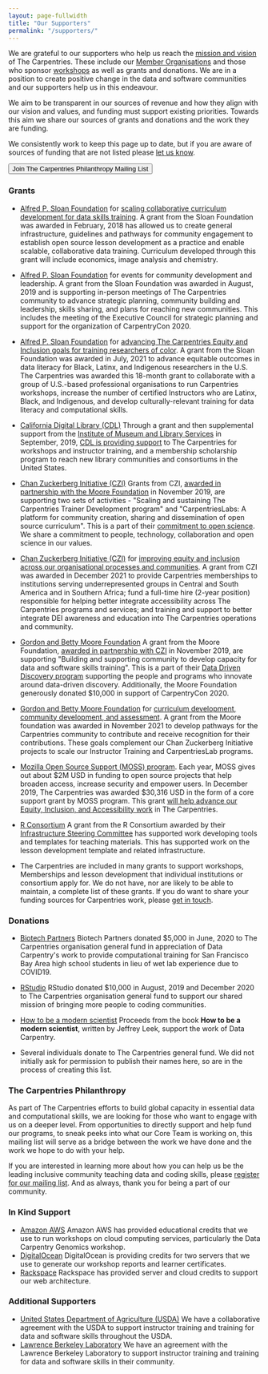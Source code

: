 ```yaml
---
layout: page-fullwidth
title: "Our Supporters"
permalink: "/supporters/"
---
```


We are grateful to our supporters who help us reach the [mission and vision](../about/) of The Carpentries. These include our [Member Organisations](../members/) and those who sponsor [workshops](../workshops/) as well as grants and donations. We are in a position to create positive change in the data and software communities and our supporters help us in this endeavour.

We aim to be transparent in our sources of revenue and how they align with our vision and values, and funding must support existing priorities. Towards this aim we share our sources of grants and donations and the work they are funding.

We consistently work to keep this page up to date, but if you are aware of sources of funding that are not listed please [let us know](mailto:{{site.contact}}).

<a href="https://carpentries.us14.list-manage.com/subscribe?u=46d7513c798c6bd41e5f58f4a&id=33f76196ac">
        <button class="btn">
            Join The Carpentries Philanthropy Mailing List
        </button>
</a>

### Grants

- [Alfred P. Sloan Foundation](https://sloan.org/) for [scaling collaborative curriculum development for data skills training](https://datacarpentry.org/blog/2018/02/curriculum-dev-scaling). A grant from the Sloan Foundation was awarded in February, 2018 has allowed us to create general infrastructure, guidelines and pathways for community engagement to establish open source lesson development as a practice and enable scalable, collaborative data training. Curriculum developed through this grant will include economics, image analysis and chemistry.

- [Alfred P. Sloan Foundation](https://sloan.org/) for events for community development and leadership. A grant from the Sloan Foundation was awarded in August, 2019 and is supporting in-person meetings of The Carpentries community to advance strategic planning, community building and leadership, skills sharing, and plans for reaching new communities. This includes the meeting of the Executive Council for strategic planning and support for the organization of CarpentryCon 2020.

- [Alfred P. Sloan Foundation](https://sloan.org/) for [advancing The Carpentries Equity and Inclusion goals for training researchers of color](/blog/2021/06/carpentries-sloan-foundation-announcement/). A grant from the Sloan Foundation was awarded in July, 2021 to advance equitable outcomes in data literacy for Black, Latinx, and Indigenous researchers in the U.S. The Carpentries was awarded this 18-month grant to collaborate with a group of U.S.-based professional organisations to run Carpentries workshops, increase the number of certified Instructors who are Latinx, Black, and Indigenous, and develop culturally-relevant training for data literacy and computational skills. 

- [California Digital Library (CDL)](https://cdlib.org/) Through a grant and then supplemental support from the [Institute of Museum and Library Services](https://www.imls.gov/) in September, 2019, [CDL is providing support](/blog/2019/09/LibraryCarpentry-IMLS-supplement/) to The Carpentries for workshops and instructor training, and a membership scholarship program to reach new library communities and consortiums in the United States.

- [Chan Zuckerberg Initiative (CZI)](https://chanzuckerberg.com/) Grants from CZI, [awarded in partnership with the Moore Foundation](/blog/2019/11/czi-moore-grant/) in November 2019, are supporting two sets of activities - "Scaling and sustaining The Carpentries Trainer Development program" and "CarpentriesLabs: A platform for community creation, sharing and dissemination of open source curriculum". This is a part of their [commitment to open science](https://chanzuckerberg.com/science/). We share a commitment to people, technology, collaboration and open science in our values.

- [Chan Zuckerberg Initiative (CZI)](https://chanzuckerberg.com/) for [improving equity and inclusion across our organisational processes and communities](/blog/2022/01/executive-director-new-years-message/). A grant from CZI was awarded in December 2021 to provide Carpentries memberships to institutions serving underrepresented groups in Central and South America and in Southern Africa; fund a full-time hire (2-year position) responsible for helping better integrate accessibility across The Carpentries programs and services; and training and support to better integrate DEI awareness and education into The Carpentries operations and community.

- [Gordon and Betty Moore Foundation](https://www.moore.org/) A grant from the Moore Foundation, [awarded in partnership with CZI](/blog/2019/11/czi-moore-grant/) in November 2019, are supporting "Building and supporting community to develop capacity for data and software skills training". This is a part of their [Data Driven Discovery program](https://www.moore.org/initiative-strategy-detail?initiativeId=data-driven-discovery) supporting the people and programs who innovate around data-driven discovery. Additionally, the Moore Foundation generously donated $10,000 in support of CarpentryCon 2020.

- [Gordon and Betty Moore Foundation](https://www.moore.org/) for [curriculum development, community development, and assessment](/blog/2022/01/executive-director-new-years-message/). A grant from the Moore foundation was awarded in November 2021 to develop pathways for the Carpentries community to contribute and receive recognition for their contributions. These goals complement our Chan Zuckerberg Initiative projects to scale our Instructor Training and CarpentriesLab programs.

- [Mozilla Open Source Support (MOSS) program](https://www.mozilla.org/en-US/moss/). Each year, MOSS gives out about $2M USD in funding to open source projects that help broaden access, increase security and empower users. In December 2019, The Carpentries was awarded $30,316 USD in the form of a core support grant by MOSS program. This grant [will help advance our Equity, Inclusion, and Accessibility work](/blog/2020/02/mozilla-grant-announcement) in The Carpentries.

- [R Consortium](https://www.r-consortium.org/) A grant from the R Consortium awarded by their [Infrastructure Steering Committee](https://www.r-consortium.org/projects/awarded-projects) has supported work developing tools and templates for teaching materials. This has supported work on the lesson development template and related infrastructure.

- The Carpentries are included in many grants to support workshops, Memberships and lesson development that individual institutions or consortium apply for. We do not have, nor are likely to be able to maintain, a complete list of these grants. If you do want to share your funding sources for Carpentries work, please [get in touch](mailto:{{site.contact}}).


### Donations
- [Biotech Partners](http://www.biotechpartners.org/) Biotech Partners donated $5,000 in June, 2020 to The Carpentries organisation general fund in appreciation of Data Carpentry's work to provide computational training for San Francisco Bay Area high school students in lieu of wet lab experience due to COVID19.

- [RStudio](https://rstudio.com/) RStudio donated $10,000 in August, 2019 and December 2020 to The Carpentries organisation general fund to support our shared mission of bringing more people to coding communities.

- [How to be a modern scientist](https://leanpub.com/modernscientist) Proceeds from the book __How to be a modern scientist__, written by Jeffrey Leek, support the work of Data Carpentry.

- Several individuals donate to The Carpentries general fund. We did not initially ask for permission to publish their names here, so are in the process of creating this list.

### The Carpentries Philanthropy
As part of The Carpentries efforts to build global capacity in essential data and computational skills, we are looking for those who want to engage with us on a deeper level. From opportunities to directly support and help fund our programs, to sneak peeks into what our Core Team is working on, this mailing list will serve as a bridge between the work we have done and the work we hope to do with your help.

If you are interested in learning more about how you can help us be the leading inclusive community teaching data and coding skills, please [register for our mailing list](https://carpentries.us14.list-manage.com/subscribe?u=46d7513c798c6bd41e5f58f4a&id=33f76196ac). And as always, thank you for being a part of our community.


### In Kind Support

- [Amazon AWS](https://aws.amazon.com/) Amazon AWS has provided educational credits that we use to run workshops on cloud computing services, particularly the Data Carpentry Genomics workshop.
- [DigitalOcean](https://www.digitalocean.com/) DigitalOcean is providing credits for two servers that we use to generate our workshop reports and learner certificates.
- [Rackspace](https://www.rackspace.com/) Rackspace has provided server and cloud credits to support our web architecture.


### Additional Supporters

- [United States Department of Agriculture (USDA)](https://www.usda.gov/) We have a collaborative agreement with the USDA to support
instructor training and training for data and software skills throughout the USDA.
- [Lawrence Berkeley Laboratory](https://www.lbl.gov/) We have an agreement with the Lawrence Berkeley Laboratory to support instructor training and training for data and software skills in their community.
